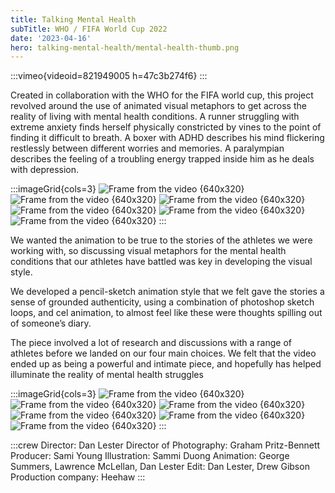 ```yaml
---
title: Talking Mental Health
subTitle: WHO / FIFA World Cup 2022
date: '2023-04-16'
hero: talking-mental-health/mental-health-thumb.png
---
```


:::vimeo{videoid=821949005 h=47c3b274f6}
:::



Created in collaboration with the WHO for the FIFA world cup, this project revolved around the use of animated visual metaphors to get across the reality of living with mental health conditions. A runner struggling with extreme anxiety finds herself physically constricted by vines to the point of finding it difficult to breath. A boxer with ADHD describes his mind flickering restlessly between different worries and memories. A paralympian describes the feeling of a troubling energy trapped inside him as he deals with depression.





:::imageGrid{cols=3}
![Frame from the video {640x320}](/static/images/talking-mental-health/1.jpg '')
![Frame from the video {640x320}](/static/images/talking-mental-health/3.jpg '')
![Frame from the video {640x320}](/static/images/talking-mental-health/2.png '')
![Frame from the video {640x320}](/static/images/talking-mental-health/4.jpg '')
![Frame from the video {640x320}](/static/images/talking-mental-health/5.jpg '')
![Frame from the video {640x320}](/static/images/talking-mental-health/6.jpg '')
:::

We wanted the animation to be true to the stories of the athletes we were working with, so discussing visual metaphors for the mental health conditions that our athletes have battled was key in developing the visual style.

We developed a pencil-sketch animation style that we felt gave the stories a sense of grounded authenticity, using a combination of photoshop sketch loops, and cel animation, to almost feel like these were thoughts spilling out of someone’s diary.

The piece involved a lot of research and discussions with a range of athletes before we landed on our four main choices. We felt that the video ended up as being a powerful and intimate piece, and hopefully has helped illuminate the reality of mental health struggles

:::imageGrid{cols=3}
![Frame from the video {640x320}](/static/images/talking-mental-health/7.png '')
![Frame from the video {640x320}](/static/images/talking-mental-health/8.png '')
![Frame from the video {640x320}](/static/images/talking-mental-health/9.png '')
![Frame from the video {640x320}](/static/images/talking-mental-health/10.png '')
![Frame from the video {640x320}](/static/images/talking-mental-health/11.png '')
![Frame from the video {640x320}](/static/images/talking-mental-health/12.png '')
:::



:::crew
Director: Dan Lester
Director of Photography: Graham Pritz-Bennett
Producer: Sami Young
Illustration: Sammi Duong
Animation: George Summers, Lawrence McLellan, Dan Lester
Edit: Dan Lester, Drew Gibson
Production company: Heehaw
:::
